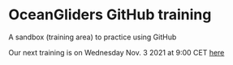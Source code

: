 # OceanGliders GitHub training

A sandbox (training area) to practice using GitHub

Our next training is on Wednesday Nov. 3 2021 at 9:00 CET [here](https://github.com/OceanGlidersCommunity/LearningGitHub/blob/main/training_session_02.md)
